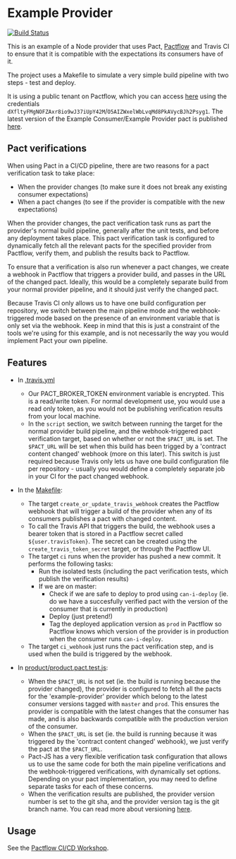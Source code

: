 # Example Provider

[![Build Status](https://travis-ci.com/pactflow/example-provider.svg?branch=master)](https://travis-ci.com/pactflow/example-provider)

This is an example of a Node provider that uses Pact, [Pactflow](https://pactflow.io) and Travis CI to ensure that it is compatible with the expectations its consumers have of it.

The project uses a Makefile to simulate a very simple build pipeline with two steps - test and deploy.

It is using a public tenant on Pactflow, which you can access [here](https://test.pact.dius.com.au) using the credentials `dXfltyFMgNOFZAxr8io9wJ37iUpY42M`/`O5AIZWxelWbLvqMd8PkAVycBJh2Psyg1`. The latest version of the Example Consumer/Example Provider pact is published [here](https://test.pact.dius.com.au/pacts/provider/pactflow-example-provider/consumer/pactflow-example-consumer/latest).

## Pact verifications

When using Pact in a CI/CD pipeline, there are two reasons for a pact verification task to take place:

   * When the provider changes (to make sure it does not break any existing consumer expectations)
   * When a pact changes (to see if the provider is compatible with the new expectations)

When the provider changes, the pact verification task runs as part the provider's normal build pipeline, generally after the unit tests, and before any deployment takes place. This pact verification task is configured to dynamically fetch all the relevant pacts for the specified provider from Pactflow, verify them, and publish the results back to Pactflow.

To ensure that a verification is also run whenever a pact changes, we create a webhook in Pactflow that triggers a provider build, and passes in the URL of the changed pact. Ideally, this would be a completely separate build from your normal provider pipeline, and it should just verify the changed pact.

Because Travis CI only allows us to have one build configuration per repository, we switch between the main pipeline mode and the webhook-triggered mode based on the presence of an environment variable that is only set via the webhook. Keep in mind that this is just a constraint of the tools we're using for this example, and is not necessarily the way you would implement Pact your own pipeline.

## Features

* In [.travis.yml](.travis.yml)
    * Our PACT_BROKER_TOKEN environment variable is encrypted. This is a read/write token. For normal development use, you would use a read only token, as you would not be publishing verification results from your local machine.
    * In the `script` section, we switch between running the target for the normal provider build pipeline, and the webhook-triggered pact verification target, based on whether or not the `$PACT_URL` is set. The `$PACT_URL` will be set when this build has been trigged by a 'contract content changed' webhook (more on this later). This switch is just required because Travis only lets us have one build configuration file per repository - usually you would define a completely separate job in your CI for the pact changed webhook.

* In the [Makefile](Makefile):
    * The target `create_or_update_travis_webhook` creates the Pactflow webhook that will trigger a build of the provider when any of its consumers publishes a pact with changed content.
    * To call the Travis API that triggers the build, the webhook uses a bearer token that is stored in a Pactflow secret called `${user.travisToken}`. The secret can be created using the `create_travis_token_secret` target, or through the Pactflow UI.
    * The target `ci` runs when the provider has pushed a new commit. It performs the following tasks:
        * Run the isolated tests (including the pact verification tests, which publish the verification results)
        * If we are on master:
            * Check if we are safe to deploy to prod using `can-i-deploy` (ie. do we have a succesfully verified pact with the version of the consumer that is currently in production)
            * Deploy (just pretend!)
            * Tag the deployed application version as `prod` in Pactflow so Pactflow knows which version of the provider is in production when the consumer runs `can-i-deploy`.
    * The target `ci_webhook` just runs the pact verification step, and is used when the build is triggered by the webhook.

* In [product/product.pact.test.js](product/product.pact.test.js):
    * When the `$PACT_URL` is not set (ie. the build is running because the provider changed), the provider is configured to fetch all the pacts for the 'example-provider' provider which belong to the latest consumer versions tagged with `master` and `prod`. This ensures the provider is compatible with the latest changes that the consumer has made, and is also backwards compatible with the production version of the consumer.
    * When the `$PACT_URL` is set (ie. the build is running because it was triggered by the 'contract content changed' webhook), we just verify the pact at the `$PACT_URL`.
    * Pact-JS has a very flexible verification task configuration that allows us to use the same code for both the main pipeline verifications and the webhook-triggered verifications, with dynamically set options. Depending on your pact implementation, you may need to define separate tasks for each of these concerns.
    * When the verification results are published, the provider version number is set to the git sha, and the provider version tag is the git branch name. You can read more about versioning [here](https://docs.pact.io/getting_started/versioning_in_the_pact_broker).

## Usage

See the [Pactflow CI/CD Workshop](https://github.com/pactflow/ci-cd-workshop).
